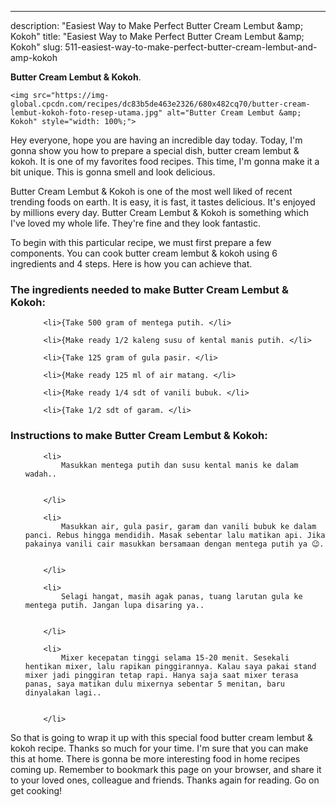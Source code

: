 ---
description: "Easiest Way to Make Perfect Butter Cream Lembut &amp;amp; Kokoh"
title: "Easiest Way to Make Perfect Butter Cream Lembut &amp;amp; Kokoh"
slug: 511-easiest-way-to-make-perfect-butter-cream-lembut-and-amp-kokoh

<p>
	<strong>Butter Cream Lembut &amp; Kokoh</strong>. 
	
</p>
<p>
	
	<img src="https://img-global.cpcdn.com/recipes/dc83b5de463e2326/680x482cq70/butter-cream-lembut-kokoh-foto-resep-utama.jpg" alt="Butter Cream Lembut &amp; Kokoh" style="width: 100%;">
	
	
</p>
<p>
	Hey everyone, hope you are having an incredible day today. Today, I'm gonna show you how to prepare a special dish, butter cream lembut &amp; kokoh. It is one of my favorites food recipes. This time, I'm gonna make it a bit unique. This is gonna smell and look delicious.
</p>
	
<p>
	Butter Cream Lembut &amp; Kokoh is one of the most well liked of recent trending foods on earth. It is easy, it is fast, it tastes delicious. It's enjoyed by millions every day. Butter Cream Lembut &amp; Kokoh is something which I've loved my whole life. They're fine and they look fantastic.
</p>
<p>
	
</p>

<p>
To begin with this particular recipe, we must first prepare a few components. You can cook butter cream lembut &amp; kokoh using 6 ingredients and 4 steps. Here is how you can achieve that.
</p>

<h3>The ingredients needed to make Butter Cream Lembut &amp; Kokoh:</h3>

<ol>
	
		<li>{Take 500 gram of mentega putih. </li>
	
		<li>{Make ready 1/2 kaleng susu of kental manis putih. </li>
	
		<li>{Take 125 gram of gula pasir. </li>
	
		<li>{Make ready 125 ml of air matang. </li>
	
		<li>{Make ready 1/4 sdt of vanili bubuk. </li>
	
		<li>{Take 1/2 sdt of garam. </li>
	
</ol>
<p>
	
</p>

<h3>Instructions to make Butter Cream Lembut &amp; Kokoh:</h3>

<ol>
	
		<li>
			Masukkan mentega putih dan susu kental manis ke dalam wadah..
			
			
		</li>
	
		<li>
			Masukkan air, gula pasir, garam dan vanili bubuk ke dalam panci. Rebus hingga mendidih. Masak sebentar lalu matikan api. Jika pakainya vanili cair masukkan bersamaan dengan mentega putih ya 😉.
			
			
		</li>
	
		<li>
			Selagi hangat, masih agak panas, tuang larutan gula ke mentega putih. Jangan lupa disaring ya..
			
			
		</li>
	
		<li>
			Mixer kecepatan tinggi selama 15-20 menit. Sesekali hentikan mixer, lalu rapikan pinggirannya. Kalau saya pakai stand mixer jadi pinggiran tetap rapi. Hanya saja saat mixer terasa panas, saya matikan dulu mixernya sebentar 5 menitan, baru dinyalakan lagi..
			
			
		</li>
	
</ol>

<p>
	
</p>

<p>
	So that is going to wrap it up with this special food butter cream lembut &amp; kokoh recipe. Thanks so much for your time. I'm sure that you can make this at home. There is gonna be more interesting food in home recipes coming up. Remember to bookmark this page on your browser, and share it to your loved ones, colleague and friends. Thanks again for reading. Go on get cooking!
</p>
